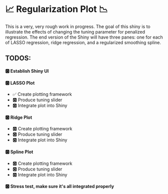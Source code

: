 # :chart_with_upwards_trend: Regularization Plot :chart_with_downwards_trend:
This is a very, very rough work in progress.  The goal of this shiny is to illustrate the effects of changing the tuning parameter for penalized regression.  The end version of the Shiny will have three panes: one for each of LASSO regression, ridge regression, and a regularized smoothing spline.

## TODOS:
#### :o2: Establish Shiny UI
#### :o2: LASSO Plot
  * :white_check_mark: Create plotting framework
  * :o2: Produce tuning slider
  * :o2: Integrate plot into Shiny

#### :o2: Ridge Plot
  * :o2: Create plotting framework
  * :o2: Produce tuning slider
  * :o2: Integrate plot into Shiny

#### :o2: Spline Plot
  * :o2: Create plotting framework
  * :o2: Produce tuning slider
  * :o2: Integrate plot into Shiny

#### :o2: Stress test, make sure it's all integrated properly

